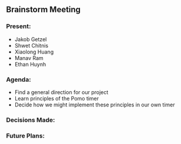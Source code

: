 ## Brainstorm Meeting
### Present:
- Jakob Getzel
- Shwet Chitnis
- Xiaolong Huang
- Manav Ram
- Ethan Huynh

### Agenda:
- Find a general direction for our project
- Learn principles of the Pomo timer
- Decide how we might implement these principles in our own timer

### Decisions Made:

### Future Plans:
